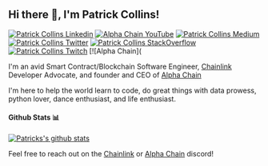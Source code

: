 <h2> Hi there 👋, I'm Patrick Collins! </h2>
    
[![Patrick Collins Linkedin](https://img.shields.io/badge/LinkedIn-0077B5?style=for-the-badge&logo=linkedin&logoColor=white)](https://www.linkedin.com/in/patrickalphac/)
[![Alpha Chain YouTube](https://img.shields.io/badge/YouTube-FF0000?style=for-the-badge&logo=youtube&logoColor=white)](https://www.youtube.com/channel/UCn-3f8tw_E1jZvhuHatROwA)
[![Patrick Collins Medium](https://img.shields.io/badge/Medium-000000?style=for-the-badge&logo=medium&logoColor=white)](https://medium.com/@patrick.collins_58673/)
[![Patrick Collins Twitter](https://img.shields.io/badge/Twitter-1DA1F2?style=for-the-badge&logo=twitter&logoColor=white)](https://twitter.com/PatrickAlphaC)
[![Patrick Collins StackOverflow](https://img.shields.io/badge/StackOverflow-F48024?style=for-the-badge&logo=stackoverflow&logoColor=white)](https://stackoverflow.com/users/11969592/patrick-collins)
[![Patrick Collins Twitch](https://img.shields.io/badge/Twitch-6441A4?style=for-the-badge&logo=twitch&logoColor=white)](https://www.twitch.tv/patrickalphac)
[![Alpha Chain](

I'm an avid Smart Contract/Blockchain Software Engineer, [Chainlink](https://chain.link/) Developer Advocate, and founder and CEO of [Alpha Chain](https://www.alphachain.io/)

I'm here to help the world learn to code, do great things with data prowess, python lover, dance enthusiast, and life enthusiast.



#### Github Stats 📊

[![Patricks's github stats](https://github-readme-stats.vercel.app/api?username=PatrickAlphaC)](https://github.com/anuraghazra/github-readme-stats)


Feel free to reach out on the [Chainlink](https://discord.gg/2YHSAey) or [Alpha Chain](https://discord.gg/jj8wQ9b) discord!
